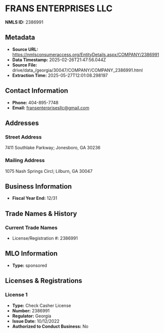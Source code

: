 # FRANS ENTERPRISES LLC

**NMLS ID:** 2386991

## Metadata
- **Source URL:** https://nmlsconsumeraccess.org/EntityDetails.aspx/COMPANY/2386991
- **Data Timestamp:** 2025-02-26T21:47:56.044Z
- **Source File:** drive/data_/georgia/30047/COMPANY/COMPANY_2386991.html
- **Extraction Time:** 2025-05-27T12:01:08.298197

## Contact Information
- **Phone:** 404-895-7748
- **Email:** fransenterprisesllc@gmail.com

## Addresses
### Street Address
7411 Southlake Parkway; Jonesboro, GA 30236

### Mailing Address
1075 Nash Springs Circl; Lilburn, GA 30047

## Business Information
- **Fiscal Year End:** 12/31

## Trade Names & History
### Current Trade Names
- License/Registration #: 2386991

## MLO Information
- **Type:** sponsored

## Licenses & Registrations

### License 1
- **Type:** Check Casher License
- **Number:** 2386991
- **Regulator:** Georgia
- **Issue Date:** 10/12/2022
- **Authorized to Conduct Business:** No
